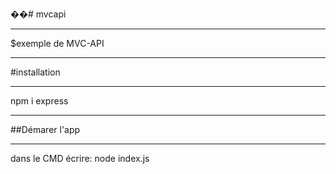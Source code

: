 ��# mvcapi
****
$exemple de MVC-API
****
#installation
****
npm i express
****
##Démarer l'app
****
dans le CMD écrire: node index.js


